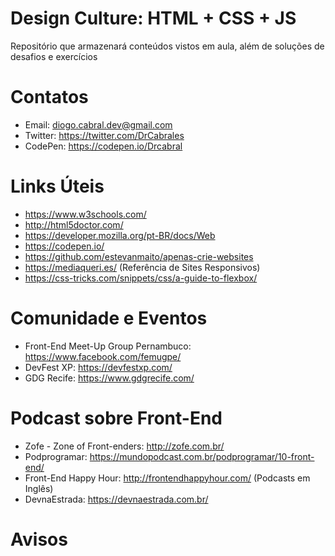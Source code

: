 # Design Culture: HTML + CSS + JS
Repositório que armazenará conteúdos vistos em aula, além de soluções de desafios e exercícios

# Contatos
* Email: diogo.cabral.dev@gmail.com
* Twitter: https://twitter.com/DrCabrales
* CodePen: https://codepen.io/Drcabral

# Links Úteis
* https://www.w3schools.com/
* http://html5doctor.com/
* https://developer.mozilla.org/pt-BR/docs/Web
* https://codepen.io/
* https://github.com/estevanmaito/apenas-crie-websites
* https://mediaqueri.es/ (Referência de Sites Responsivos)
* https://css-tricks.com/snippets/css/a-guide-to-flexbox/

# Comunidade e Eventos
* Front-End Meet-Up Group Pernambuco: https://www.facebook.com/femugpe/
* DevFest XP: https://devfestxp.com/
* GDG Recife: https://www.gdgrecife.com/

# Podcast sobre Front-End
* Zofe - Zone of Front-enders: http://zofe.com.br/
* Podprogramar: https://mundopodcast.com.br/podprogramar/10-front-end/
* Front-End Happy Hour: http://frontendhappyhour.com/ (Podcasts em Inglês)
* DevnaEstrada:	https://devnaestrada.com.br/

# Avisos
